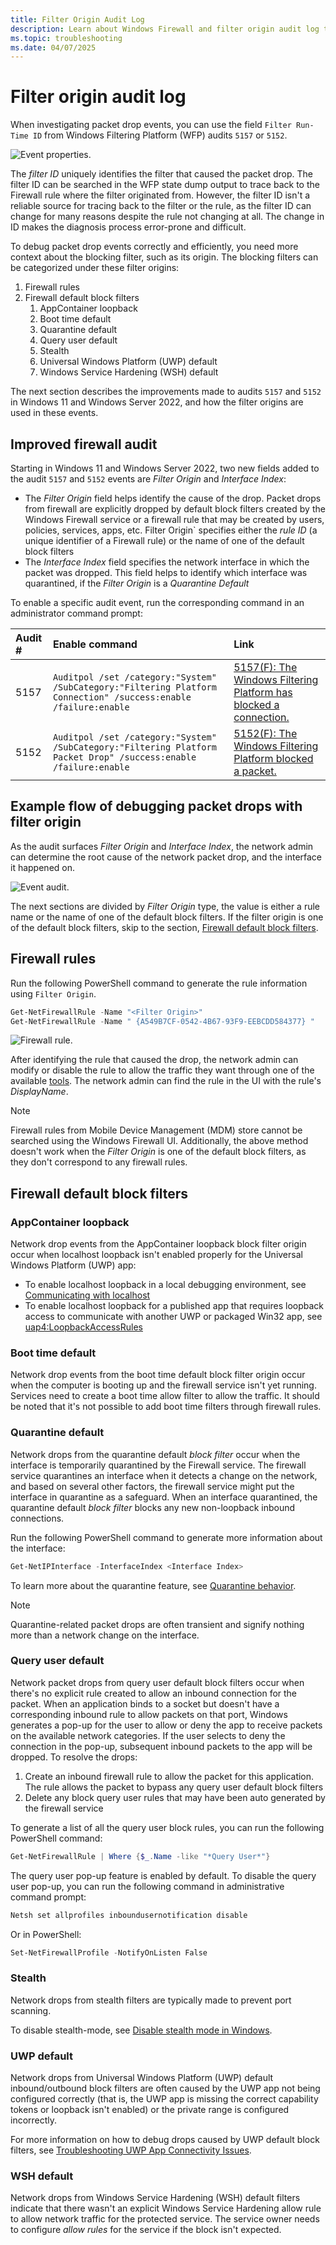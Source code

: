 ```yaml
---
title: Filter Origin Audit Log
description: Learn about Windows Firewall and filter origin audit log to troubleshoot packet drops.
ms.topic: troubleshooting
ms.date: 04/07/2025
---
```


# Filter origin audit log

When investigating packet drop events, you can use the field `Filter Run-Time ID` from Windows Filtering Platform (WFP) audits `5157` or `5152`.

![Event properties.](images/event-properties-5157.png)

The *filter ID* uniquely identifies the filter that caused the packet drop. The filter ID can be searched in the WFP state dump output to trace back to the Firewall rule where the filter originated from. However, the filter ID isn't a reliable source for tracing back to the filter or the rule, as the filter ID can change for many reasons despite the rule not changing at all. The change in ID makes the diagnosis process error-prone and difficult.

To debug packet drop events correctly and efficiently, you need more context about the blocking filter, such as its origin. The blocking filters can be categorized under these filter origins:

1. Firewall rules
1. Firewall default block filters
    1. AppContainer loopback
    1. Boot time default
    1. Quarantine default
    1. Query user default
    1. Stealth
    1. Universal Windows Platform (UWP) default
    1. Windows Service Hardening (WSH) default

The next section describes the improvements made to audits `5157` and `5152` in Windows 11 and Windows Server 2022, and how the filter origins are used in these events.

## Improved firewall audit

Starting in Windows 11 and Windows Server 2022, two new fields added to the audit `5157` and `5152` events are *Filter Origin* and *Interface Index*:

- The *Filter Origin* field helps identify the cause of the drop. Packet drops from firewall are explicitly dropped by default block filters created by the Windows Firewall service or a firewall rule that may be created by users, policies, services, apps, etc. Filter Origin` specifies either the *rule ID* (a unique identifier of a Firewall rule) or the name of one of the default block filters
- The *Interface Index* field specifies the network interface in which the packet was dropped. This field helps to identify which interface was quarantined, if the *Filter Origin* is a *Quarantine Default*

To enable a specific audit event, run the corresponding command in an administrator command prompt:

|Audit #|Enable command|Link|
|:-----|:-----|:-----|
|5157|`Auditpol /set /category:"System" /SubCategory:"Filtering Platform Connection" /success:enable /failure:enable`|[5157(F): The Windows Filtering Platform has blocked a connection.](../../../threat-protection/auditing/event-5157.md)|
|5152|`Auditpol /set /category:"System" /SubCategory:"Filtering Platform Packet Drop" /success:enable /failure:enable`|[5152(F): The Windows Filtering Platform blocked a packet.](../../../threat-protection/auditing/event-5152.md)|

## Example flow of debugging packet drops with filter origin

As the audit surfaces *Filter Origin* and *Interface Index*, the network admin can determine the root cause of the network packet drop, and the interface it happened on.

![Event audit.](images/event-audit-5157.png)

The next sections are divided by *Filter Origin* type, the value is either a rule name or the name of one of the default block filters. If the filter origin is one of the default block filters, skip to the section, [Firewall default block filters](#firewall-default-block-filters).

## Firewall rules

Run the following PowerShell command to generate the rule information using `Filter Origin`.

```Powershell
Get-NetFirewallRule -Name "<Filter Origin>"
Get-NetFirewallRule -Name " {A549B7CF-0542-4B67-93F9-EEBCDD584377} "
```

![Firewall rule.](images/firewallrule.png)

After identifying the rule that caused the drop, the network admin can modify or disable the rule to allow the traffic they want through one of the available [tools](tools.md). The network admin can find the rule in the UI with the rule's *DisplayName*.

>[!NOTE]
> Firewall rules from Mobile Device Management (MDM) store cannot be searched using the Windows Firewall UI. Additionally, the above method doesn't work when the *Filter Origin* is one of the default block filters, as they don't correspond to any firewall rules.

## Firewall default block filters

### AppContainer loopback

Network drop events from the AppContainer loopback block filter origin occur when localhost loopback isn't enabled properly for the Universal Windows Platform (UWP) app:

- To enable localhost loopback in a local debugging environment, see [Communicating with localhost](/windows/iot-core/develop-your-app/loopback)
- To enable localhost loopback for a published app that requires loopback access to communicate with another UWP or packaged Win32 app, see [uap4:LoopbackAccessRules](/uwp/schemas/appxpackage/uapmanifestschema/element-uap4-loopbackaccessrules)

### Boot time default

Network drop events from the boot time default block filter origin occur when the computer is booting up and the firewall service isn't yet running. Services need to create a boot time allow filter to allow the traffic. It should be noted that it's not possible to add boot time filters through firewall rules.

### Quarantine default

Network drops from the quarantine default *block filter* occur when the interface is temporarily quarantined by the Firewall service. The firewall service quarantines an interface when it detects a change on the network, and based on several other factors, the firewall service might put the interface in quarantine as a safeguard. When an interface quarantined, the quarantine default *block filter* blocks any new non-loopback inbound connections.

Run the following PowerShell command to generate more information about the interface:

```Powershell
Get-NetIPInterface -InterfaceIndex <Interface Index>
```

To learn more about the quarantine feature, see [Quarantine behavior](quarantine.md).

>[!NOTE]
> Quarantine-related packet drops are often transient and signify nothing more than a network change on the interface.

### Query user default

Network packet drops from query user default block filters occur when there's no explicit rule created to allow an inbound connection for the packet. When an application binds to a socket but doesn't have a corresponding inbound rule to allow packets on that port, Windows generates a pop-up for the user to allow or deny the app to receive packets on the available network categories. If the user selects to deny the connection in the pop-up, subsequent inbound packets to the app will be dropped. To resolve the drops:

1. Create an inbound firewall rule to allow the packet for this application. The rule allows the packet to bypass any query user default block filters
1. Delete any block query user rules that may have been auto generated by the firewall service

To generate a list of all the query user block rules, you can run the following PowerShell command:

```Powershell
Get-NetFirewallRule | Where {$_.Name -like "*Query User*"}
```

The query user pop-up feature is enabled by default. To disable the query user pop-up, you can run the following command in administrative command prompt:

```cmd
Netsh set allprofiles inboundusernotification disable
```

Or in PowerShell:

```Powershell
Set-NetFirewallProfile -NotifyOnListen False
```

### Stealth

Network drops from stealth filters are typically made to prevent port scanning.

To disable stealth-mode, see [Disable stealth mode in Windows](/troubleshoot/windows-server/networking/disable-stealth-mode).

### UWP default

Network drops from Universal Windows Platform (UWP) default inbound/outbound block filters are often caused by the UWP app not being configured correctly (that is, the UWP app is missing the correct capability tokens or loopback isn't enabled) or the private range is configured incorrectly.

For more information on how to debug drops caused by UWP default block filters, see [Troubleshooting UWP App Connectivity Issues](troubleshooting-uwp-firewall.md).

### WSH default

Network drops from Windows Service Hardening (WSH) default filters indicate that there wasn't an explicit Windows Service Hardening allow rule to allow network traffic for the protected service. The service owner needs to configure *allow rules* for the service if the block isn't expected.
